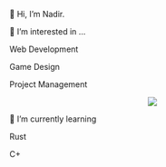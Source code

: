 <p>👋 Hi, I’m Nadir. </p>
<p>👀 I’m interested in ... </p>
<p>Web Development</p>
<p>Game Design</p>
<p>Project Management</p>
<p align="center">
  <a href="https://skillicons.dev">
    <img src="https://skillicons.dev/icons?i=git,html,js,css,python,php,cs,mongodb,sql" />
  </a>
</p>
<p>🌱 I’m currently learning</p>
<p>Rust</p>
<p>C+</p>

